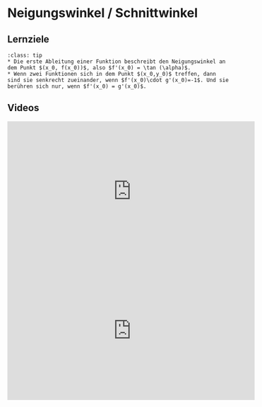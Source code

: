 # Neigungswinkel / Schnittwinkel

## Lernziele

```{admonition} Lernziele 
:class: tip
* Die erste Ableitung einer Funktion beschreibt den Neigungswinkel an dem Punkt $(x_0, f(x_0))$, also $f'(x_0) = \tan (\alpha)$. 
* Wenn zwei Funktionen sich in dem Punkt $(x_0,y_0)$ treffen, dann sind sie senkrecht zueinander, wenn $f'(x_0)\cdot g'(x_0)=-1$. Und sie berühren sich nur, wenn $f'(x_0) = g'(x_0)$.
```

## Videos

<iframe width="560" height="315" src="https://www.youtube.com/embed/oraxntrhRYI" title="YouTube video player" frameborder="0" allow="accelerometer; autoplay; clipboard-write; encrypted-media; gyroscope; picture-in-picture; web-share" allowfullscreen></iframe>

<iframe width="560" height="315" src="https://www.youtube.com/embed/Dm_Uznx-lBw" title="YouTube video player" frameborder="0" allow="accelerometer; autoplay; clipboard-write; encrypted-media; gyroscope; picture-in-picture; web-share" allowfullscreen></iframe>
